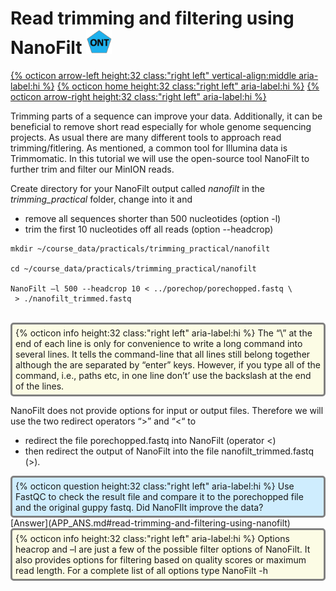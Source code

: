 # Read trimming and filtering using NanoFilt <img src="figures/ONT.png" height="40px">

[{% octicon arrow-left height:32 class:"right left" vertical-align:middle aria-label:hi %}](FTR_P.md) [{% octicon home height:32 class:"right left" aria-label:hi %}](index.md) [{% octicon arrow-right height:32 class:"right left" aria-label:hi %}](ASS.md)

Trimming parts of a sequence can improve your data. Additionally, it can be beneficial to remove short read especially for whole genome sequencing projects. As usual there are many different tools to approach read trimming/fitlering. As mentioned, a common tool for  Illumina data is Trimmomatic. In this tutorial we will use the open-source tool NanoFilt to further trim and filter our MinION reads.

Create directory for your NanoFilt output called *nanofilt* in the *trimming_practical* folder, change into it and
 * remove all sequences shorter than 500 nucleotides (option -l)
 * trim the first 10 nucleotides off all reads (option --headcrop)

```
mkdir ~/course_data/practicals/trimming_practical/nanofilt

cd ~/course_data/practicals/trimming_practical/nanofilt

NanoFilt –l 500 --headcrop 10 < ../porechop/porechopped.fastq \
 > ./nanofilt_trimmed.fastq
```
<br>
<div style="background-color:#fcfce5;border-radius:5px;border-style:solid;border-color:gray;padding:5px">
  {% octicon info height:32 class:"right left" aria-label:hi %} 
  The “\” at the end of each line is only for convenience to write a long command into several lines. It tells the command-line that all lines still belong together although the are separated by “enter” keys. However, if you type all of the command, i.e., paths etc, in one line don’t’ use the backslash at the end of the lines.
</div>

NanoFilt does not provide options for input or output files. Therefore we will use the two redirect operators “>” and “<“ to 
 * redirect the file porechopped.fastq into NanoFilt (operator <) 
 * then redirect the output of NanoFilt into the file nanofilt_trimmed.fastq (>).

<div style="background-color:#cfedfe;border-radius:5px;border-style:solid;border-color:gray;padding:5px">
  {% octicon question height:32 class:"right left" aria-label:hi %} 
  Use FastQC to check the result file and compare it to the porechopped file and the original guppy fastq. Did NanoFIlt improve the data?
</div>
[Answer](APP_ANS.md#read-trimming-and-filtering-using-nanofilt)

<br>
<div style="background-color:#fcfce5;border-radius:5px;border-style:solid;border-color:gray;padding:5px">
  {% octicon info height:32 class:"right left" aria-label:hi %} 
  Options heacrop and –l are just a few of the possible filter options of NanoFilt. It also provides options for filtering based on quality scores or maximum read length. For a complete list of all options type NanoFilt -h
</div>


